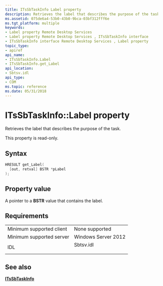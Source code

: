 ```yaml
---
title: ITsSbTaskInfo Label property
description: Retrieves the label that describes the purpose of the task.
ms.assetid: 075de6a4-53b0-43b0-9bca-03bf312fff6e
ms.tgt_platform: multiple
keywords:
- Label property Remote Desktop Services
- Label property Remote Desktop Services , ITsSbTaskInfo interface
- ITsSbTaskInfo interface Remote Desktop Services , Label property
topic_type:
- apiref
api_name:
- ITsSbTaskInfo.Label
- ITsSbTaskInfo.get_Label
api_location:
- Sbtsv.idl
api_type:
- COM
ms.topic: reference
ms.date: 05/31/2018
---
```


# ITsSbTaskInfo::Label property

Retrieves the label that describes the purpose of the task.

This property is read-only.

## Syntax


```C++
HRESULT get_Label(
  [out, retval] BSTR *pLabel
);
```



## Property value

A pointer to a **BSTR** value that contains the label.

## Requirements



|                                     |                                                                                      |
|-------------------------------------|--------------------------------------------------------------------------------------|
| Minimum supported client<br/> | None supported<br/>                                                            |
| Minimum supported server<br/> | Windows Server 2012<br/>                                                       |
| IDL<br/>                      | <dl> <dt>Sbtsv.idl</dt> </dl> |



## See also

<dl> <dt>

[**ITsSbTaskInfo**](/windows/desktop/api/sbtsv/nn-sbtsv-itssbtaskinfo)
</dt> </dl>

 

 





